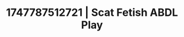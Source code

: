 ---
categories:
- Gymnastics
- Lactation play
- Stepsister roleplay
- Enema fetish
- Athlete
image: /assets/images/1747787512721.jpg
layout: post
seo:
  description: Featured content with artistic ABDL Play, Scat Fetish. HD images available.
  keywords: ABDL Play, Scat Fetish
  og_image: /assets/images/1747787512721.jpg
  schema_type: VisualArtwork
tags:
- ABDL Play
- '#1747787512721'
- Scat Fetish
title: 1747787512721 | Scat Fetish ABDL Play
---